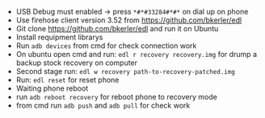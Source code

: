 * USB Debug must enabled -> press `*#*#33284#*#*` on dial up on phone
* Use firehose client version 3.52 from https://github.com/bkerler/edl
* Git clone https://github.com/bkerler/edl and run it on Ubuntu
* Install requipment librarys
* Run `adb devices` from cmd for check connection work
* On ubuntu open cmd and run: `edl r recovery recovery.img` for drump a backup stock recovery on computer
* Second stage run: `edl w recovery path-to-recovery-patched.img`
* Run: `edl reset` for reset phone
* Waiting phone reboot
* run `adb reboot recovery` for reboot phone to recovery mode
* from cmd run `adb push` and `adb pull` for check work
